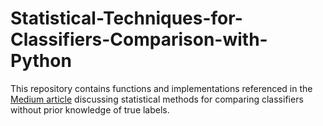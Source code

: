 # Statistical-Techniques-for-Classifiers-Comparison-with-Python

This repository contains functions and implementations referenced in the [Medium article](<[insert-link-to-article](https://medium.com/@diletta.chiaro/statistical-techniques-for-classifiers-comparison-with-python-db178b081f51)https://medium.com/@diletta.chiaro/statistical-techniques-for-classifiers-comparison-with-python-db178b081f51>) discussing statistical methods for comparing classifiers without prior knowledge of true labels.
